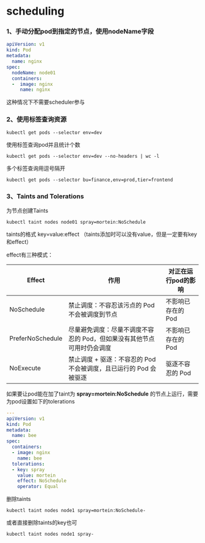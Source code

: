 # scheduling

### 1、手动分配pod到指定的节点，使用nodeName字段
```yaml
apiVersion: v1
kind: Pod
metadata:
  name: nginx
spec:
  nodeName: node01
  containers:
  -  image: nginx
     name: nginx
```
这种情况下不需要scheduler参与

### 2、使用标签查询资源
```
kubectl get pods --selector env=dev
```
使用标签查询pod并且统计个数
```
kubectl get pods --selector env=dev --no-headers | wc -l
```
多个标签查询用逗号隔开
```
kubectl get pods --selector bu=finance,env=prod,tier=frontend
```
### 3、Taints and Tolerations
为节点创建Taints
```
kubectl taint nodes node01 spray=mortein:NoSchedule 
```
taints的格式 key=value:effect （taints添加时可以没有value，但是一定要有key和effect）


effect有三种模式：

| Effect | 作用 | 对正在运行pod的影响 |
|-------|-------|-------|
| NoSchedule | 禁止调度：不容忍该污点的 Pod 不会被调度到节点 | 不影响已存在的 Pod |
| PreferNoSchedule | 尽量避免调度：尽量不调度不容忍的 Pod，但如果没有其他节点可用时仍会调度 | 不影响已存在的 Pod |
| NoExecute | 禁止调度 + 驱逐：不容忍的 Pod 不会被调度，且已运行的 Pod 会被驱逐 | 驱逐不容忍的 Pod |

如果要让pod能在加了taint为 **spray=mortein:NoSchedule** 的节点上运行，需要为pod设置如下的tolerations

```yaml
---
apiVersion: v1
kind: Pod
metadata:
  name: bee
spec:
  containers:
  - image: nginx
    name: bee
  tolerations:
  - key: spray
    value: mortein
    effect: NoSchedule
    operator: Equal
```

删除taints
```
kubectl taint nodes node1 spray=mortein:NoSchedule-
```
或者直接删除taints的key也可
```
kubectl taint nodes node1 spray-
```


